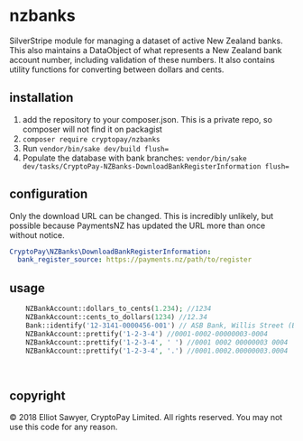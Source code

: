 # nzbanks
SilverStripe module for managing a dataset of active New Zealand banks. This also maintains a DataObject of what represents a New Zealand bank account number, including validation of these numbers. It also contains utility functions for converting between dollars and cents.

## installation
1. add the repository to your composer.json. This is a private repo, so composer will not find it on packagist
2. `composer require cryptopay/nzbanks`
3. Run `vendor/bin/sake dev/build flush=`
4. Populate the database with bank branches: `vendor/bin/sake dev/tasks/CryptoPay-NZBanks-DownloadBankRegisterInformation flush=`

## configuration
Only the download URL can be changed. This is incredibly unlikely, but possible because PaymentsNZ has updated the URL more than once without notice.
```yml
CryptoPay\NZBanks\DownloadBankRegisterInformation:
  bank_register_source: https://payments.nz/path/to/register
```

## usage
```php
    NZBankAccount::dollars_to_cents(1.234); //1234
    NZBankAccount::cents_to_dollars(1234) //12.34
    Bank::identify('12-3141-0000456-001') // ASB Bank, Willis Street (Bank dataobject)
    NZBankAccount::prettify('1-2-3-4') //0001-0002-00000003-0004
    NZBankAccount::prettify('1-2-3-4', ' ') //0001 0002 00000003 0004
    NZBankAccount::prettify('1-2-3-4', '.') //0001.0002.00000003.0004
    
    
```

## copyright
&copy; 2018 Elliot Sawyer, CryptoPay Limited. All rights reserved. You may not use this code for any reason. 
